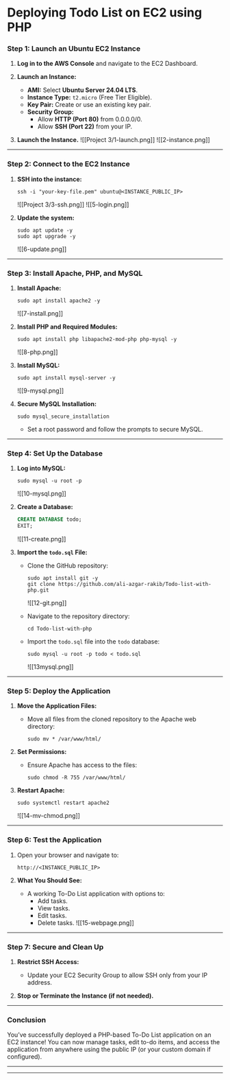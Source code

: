 # **Deploying  Todo List on EC2 using PHP**

[](https://github.com/Afaq-Devxops/Pny-Batch_3_4/blob/EC2/AWS%20EC2%20lab%203%20Todo%20List%20with%20PHP.md#deploy-the-todo-list-with-php-on-ec2)

### **Step 1: Launch an Ubuntu EC2 Instance**

[](https://github.com/Afaq-Devxops/Pny-Batch_3_4/blob/EC2/AWS%20EC2%20lab%203%20Todo%20List%20with%20PHP.md#step-1-launch-an-ubuntu-ec2-instance)

1. **Log in to the AWS Console** and navigate to the EC2 Dashboard.
    
2. **Launch an Instance:**
    
    - **AMI:** Select **Ubuntu Server 24.04 LTS**.
    - **Instance Type:** `t2.micro` (Free Tier Eligible).
    - **Key Pair:** Create or use an existing key pair.
    - **Security Group:**
        - Allow **HTTP (Port 80)** from 0.0.0.0/0.
        - Allow **SSH (Port 22)** from your IP.
3. **Launch the Instance.**
    ![[Project 3/1-launch.png]]
![[2-instance.png]]
---

### **Step 2: Connect to the EC2 Instance**

[](https://github.com/Afaq-Devxops/Pny-Batch_3_4/blob/EC2/AWS%20EC2%20lab%203%20Todo%20List%20with%20PHP.md#step-2-connect-to-the-ec2-instance)

1. **SSH into the instance:**
    
    ```shell
    ssh -i "your-key-file.pem" ubuntu@<INSTANCE_PUBLIC_IP>
    ```
    ![[Project 3/3-ssh.png]]
	 ![[5-login.png]]


2. **Update the system:**
    
    ```shell
    sudo apt update -y
    sudo apt upgrade -y
    ```
    ![[6-update.png]]

---

### **Step 3: Install Apache, PHP, and MySQL**

[](https://github.com/Afaq-Devxops/Pny-Batch_3_4/blob/EC2/AWS%20EC2%20lab%203%20Todo%20List%20with%20PHP.md#step-3-install-apache-php-and-mysql)

1. **Install Apache:**
    
    ```shell
    sudo apt install apache2 -y
    ```
    ![[7-install.png]]
2. **Install PHP and Required Modules:**
    
    ```shell
    sudo apt install php libapache2-mod-php php-mysql -y
    ```
    ![[8-php.png]]
3. **Install MySQL:**
    
    ```shell
    sudo apt install mysql-server -y
    ```
    ![[9-mysql.png]]
4. **Secure MySQL Installation:**
    
    ```shell
    sudo mysql_secure_installation
    ```
    
    - Set a root password and follow the prompts to secure MySQL.

---

### **Step 4: Set Up the Database**

[](https://github.com/Afaq-Devxops/Pny-Batch_3_4/blob/EC2/AWS%20EC2%20lab%203%20Todo%20List%20with%20PHP.md#step-4-set-up-the-database)

1. **Log into MySQL:**
    
    ```shell
    sudo mysql -u root -p
    ```
    ![[10-mysql.png]]
2. **Create a Database:**
    
    ```sql
    CREATE DATABASE todo;
    EXIT;
    ```
    ![[11-create.png]]
3. **Import the `todo.sql` File:**
    
    - Clone the GitHub repository:
        
        ```shell
        sudo apt install git -y
        git clone https://github.com/ali-azgar-rakib/Todo-list-with-php.git
        ```
        ![[12-git.png]]
    - Navigate to the repository directory:
        
        ```shell
        cd Todo-list-with-php
        ```
        
    - Import the `todo.sql` file into the `todo` database:
        
        ```shell
        sudo mysql -u root -p todo < todo.sql
        ```
        ![[13mysql.png]]

---

### **Step 5: Deploy the Application**

[](https://github.com/Afaq-Devxops/Pny-Batch_3_4/blob/EC2/AWS%20EC2%20lab%203%20Todo%20List%20with%20PHP.md#step-5-deploy-the-application)

1. **Move the Application Files:**
    
    - Move all files from the cloned repository to the Apache web directory:
        
        ```shell
        sudo mv * /var/www/html/
        ```
        
2. **Set Permissions:**
    
    - Ensure Apache has access to the files:
        
        ```shell
        sudo chmod -R 755 /var/www/html/
        ```
        
3. **Restart Apache:**
    
    ```shell
    sudo systemctl restart apache2
    ```
    ![[14-mv-chmod.png]]

---

### **Step 6: Test the Application**

[](https://github.com/Afaq-Devxops/Pny-Batch_3_4/blob/EC2/AWS%20EC2%20lab%203%20Todo%20List%20with%20PHP.md#step-6-test-the-application)

1. Open your browser and navigate to:
    
    ```
    http://<INSTANCE_PUBLIC_IP>
    ```
    
2. **What You Should See:**
    
    - A working To-Do List application with options to:
        - Add tasks.
        - View tasks.
        - Edit tasks.
        - Delete tasks.
![[15-webpage.png]]
---

### **Step 7: Secure and Clean Up**

[](https://github.com/Afaq-Devxops/Pny-Batch_3_4/blob/EC2/AWS%20EC2%20lab%203%20Todo%20List%20with%20PHP.md#step-7-secure-and-clean-up)

1. **Restrict SSH Access:**
    
    - Update your EC2 Security Group to allow SSH only from your IP address.
2. **Stop or Terminate the Instance (if not needed).**



---



### **Conclusion**

You’ve successfully deployed a PHP-based To-Do List application on an EC2 instance! You can now manage tasks, edit to-do items, and access the application from anywhere using the public IP (or your custom domain if configured).


---
---
